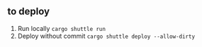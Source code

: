 ## to deploy

1. Run locally `cargo shuttle run`
2. Deploy without commit `cargo shuttle deploy --allow-dirty`
